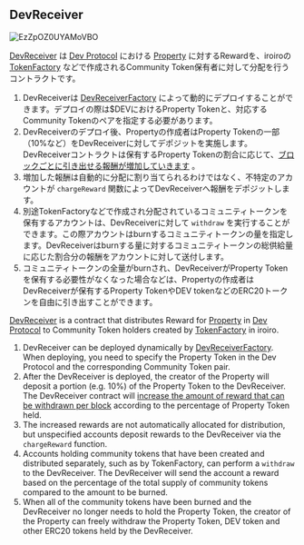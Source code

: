 ## DevReceiver 

![EzZpOZ0UYAMoVBO](https://user-images.githubusercontent.com/12506798/118351729-8c64ba00-b598-11eb-8a41-4d3514c23a48.jpeg)

[DevReceiver](https://github.com/iroiro/iroiro/blob/develop/contract/contracts/issuance/DevReceiver.sol) は [Dev Protocol](https://devprotocol.xyz/) における [Property](https://github.com/dev-protocol/protocol/blob/main/docs/WHITEPAPER.JA.md#property) に対するRewardを、iroiroの [TokenFactory](https://github.com/iroiro/iroiro/blob/develop/contract/contracts/issuance/TokenFactory.sol) などで作成されるCommunity Token保有者に対して分配を行うコントラクトです。

1. DevReceiverは [DevReceiverFactory](https://github.com/iroiro/iroiro/blob/develop/contract/contracts/issuance/DevReceiverFactory.sol) によって動的にデプロイすることができます。デプロイの際は$DEVにおけるProperty Tokenと、対応するCommunity Tokenのペアを指定する必要があります。
1. DevReceiverのデプロイ後、Propertyの作成者はProperty Tokenの一部（10%など）をDevReceiverに対してデポジットを実施します。DevReceiverコントラクトは保有するProperty Tokenの割合に応じて、[ブロックごとに引き出せる報酬が増加していきます](https://github.com/dev-protocol/protocol/blob/main/docs/WHITEPAPER.JA.md#withdraw-2) 。
1. 増加した報酬は自動的に分配に割り当てられるわけではなく、不特定のアカウントが `chargeReward` 関数によってDevReceiverへ報酬をデポジットします。
1. 別途TokenFactoryなどで作成され分配されているコミュニティトークンを保有するアカウントは、DevReceiverに対して `withdraw` を実行することができます。この際アカウントはburnするコミュニティトークンの量を指定します。DevReceiverはburnする量に対するコミュニティトークンの総供給量に応じた割合分の報酬をアカウントに対して送付します。
1. コミュニティトークンの全量がburnされ、DevReceiverがProperty Tokenを保有する必要性がなくなった場合などは、Propertyの作成者はDevReceiverが保有するProperty TokenやDEV tokenなどのERC20トークンを自由に引き出すことができます。

[DevReceiver](https://github.com/iroiro/iroiro/blob/develop/contract/contracts/issuance/DevReceiver.sol) is a contract that distributes Reward for [Property](https://github.com/dev-protocol/protocol/blob/main/docs/WHITEPAPER.JA.md#property) in [Dev Protocol](https://devprotocol.xyz/) to Community Token holders created by [TokenFactory](https://github.com/iroiro/iroiro/blob/develop/contract/contracts/issuance/TokenFactory.sol) in iroiro.

1. DevReceiver can be deployed dynamically by [DevReceiverFactory](https://github.com/iroiro/iroiro/blob/develop/contract/contracts/issuance/DevReceiverFactory.sol). When deploying, you need to specify the Property Token in the Dev Protocol and the corresponding Community Token pair.
1. After the DevReceiver is deployed, the creator of the Property will deposit a portion (e.g. 10%) of the Property Token to the DevReceiver. The DevReceiver contract will [increase the amount of reward that can be withdrawn per block]((https://github.com/dev-protocol/protocol/blob/main/docs/WHITEPAPER.JA.md#withdraw-2)) according to the percentage of Property Token held.
1. The increased rewards are not automatically allocated for distribution, but unspecified accounts deposit rewards to the DevReceiver via the `chargeReward` function.
1. Accounts holding community tokens that have been created and distributed separately, such as by TokenFactory, can perform a `withdraw` to the DevReceiver.  The DevReceiver will send the account a reward based on the percentage of the total supply of community tokens compared to the amount to be burned.
1. When all of the community tokens have been burned and the DevReceiver no longer needs to hold the Property Token, the creator of the Property can freely withdraw the Property Token, DEV token and other ERC20 tokens held by the DevReceiver.
